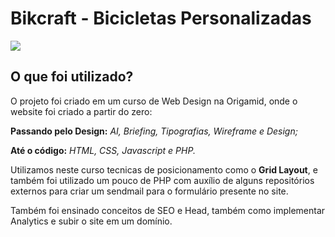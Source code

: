 # Bikcraft - Bicicletas Personalizadas

![](https://i.imgur.com/gZZyZ6b.jpg)

## O que foi utilizado?
O projeto foi criado em um curso de Web Design na Origamid, onde o website foi criado a partir do zero: 

**Passando pelo Design:** *AI, Briefing, Tipografias, Wireframe e Design;*

**Até o código:** *HTML, CSS, Javascript e PHP.*

Utilizamos neste curso tecnicas de posicionamento como o **Grid Layout**, e também foi utilizado um pouco de PHP com auxílio de alguns repositórios externos para criar um sendmail para o formulário presente no site.

Também foi ensinado conceitos de SEO e Head, também como implementar Analytics e subir o site em um domínio.
